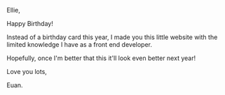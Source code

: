 Ellie, 

Happy Birthday! 

Instead of a birthday card this year, I made you this little website with the limited knowledge I have as a front end developer. 

Hopefully, once I'm better that this it'll look even better next year! 

Love you lots, 

Euan. 
